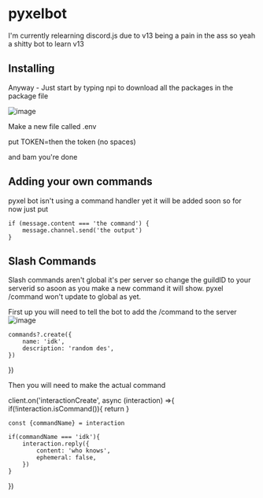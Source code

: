 # pyxelbot
I'm currently relearning discord.js due to v13 being a pain in the ass so yeah a shitty bot to learn v13  

<h2>Installing</h2>

Anyway - Just start by typing npi to download all the packages in the package file

![image](https://user-images.githubusercontent.com/53715423/140474723-46439c60-2f3d-4ad1-bf11-174e3806585d.png)

Make a new file called .env

put TOKEN=then the token (no spaces)

and bam you're done

<h2>Adding your own commands</h2>

pyxel bot isn't using a command handler yet it will be added soon so for now just put 

    if (message.content === 'the command') {
        message.channel.send('the output')
    }
    
<h2>Slash Commands</h2>

Slash commands aren't global it's per server so change the guildID to your serverid so asoon as you make a new command it will show. 
pyxel /command won't update to global as yet. 

First up you will need to tell the bot to add the /command to the server 
![image](https://user-images.githubusercontent.com/53715423/140475582-2cb41e74-2ee7-42b5-a028-37ceb33eafc0.png)

    commands?.create({
        name: 'idk',
        description: 'random des',
    })
})

Then you will need to make the actual command 

client.on('interactionCreate', async (interaction) =>{
    if(!interaction.isCommand()){
        return
    }

    const {commandName} = interaction

    if(commandName === 'idk'){
        interaction.reply({
            content: 'who knows',
            ephemeral: false,
        })
    }
})
